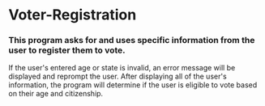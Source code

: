 # Voter-Registration
### This program asks for and uses specific information from the user to register them to vote.
If the user's entered age or state is invalid, an error message will be displayed and reprompt the user.
After displaying all of the user's information, the program will determine if the user is eligible to vote
based on their age and citizenship.
